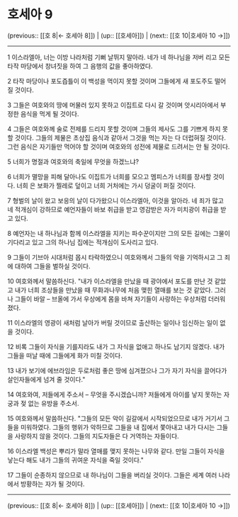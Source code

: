 # 호세아 9

(previous:: [[호 8|← 호세아 8]]) | (up:: [[호세아]]) | (next:: [[호 10|호세아 10 →]])

***




1 
이스라엘아, 너는 이방 나라처럼 기뻐 날뛰지 말아라. 네가 네 하나님을 저버 리고 모든 타작 마당에서 창녀짓을 하여 그 음행의 값을 좋아하였다. 



2 
타작 마당이나 포도즙틀이 이 백성을 먹이지 못할 것이며 그들에게 새 포도주도 떨어질 것이다. 



3 
그들은 여호와의 땅에 머물러 있지 못하고 이집트로 다시 갈 것이며 앗시리아에서 부정한 음식을 먹게 될 것이다. 



4 
그들은 여호와께 술로 전제를 드리지 못할 것이며 그들의 제사도 그를 기쁘게 하지 못할 것이다. 그들의 제물은 초상집 음식과 같아서 그것을 먹는 자는 다 더럽혀질 것이다. 그런 음식은 자기들만 먹어야 할 것이며 여호와의 성전에 제물로 드려서는 안 될 것이다. 



5 
너희가 명절과 여호와의 축일에 무엇을 하겠느냐? 



6 
너희가 멸망을 피해 달아나도 이집트가 너희를 모으고 멤피스가 너희를 장사할 것이다. 너희 은 보화가 찔레로 덮이고 너희 거처에는 가시 덩굴이 퍼질 것이다. 



7 
형벌의 날이 왔고 보응의 날이 다가왔으니 이스라엘아, 이것을 알아라. 네 죄가 많고 네 적개심이 강하므로 예언자들이 바보 취급을 받고 영감받은 자가 미치광이 취급을 받고 있다. 



8 
예언자는 내 하나님과 함께 이스라엘을 지키는 파수꾼이지만 그의 모든 길에는 그물이 기다리고 있고 그의 하나님 집에는 적개심이 도사리고 있다. 



9 
그들이 기브아 시대처럼 몹시 타락하였으니 여호와께서 그들의 악을 기억하시고 그 죄에 대하여 그들을 벌하실 것이다. 



10 
여호와께서 말씀하신다. "내가 이스라엘을 만났을 때 광야에서 포도를 만난 것 같았고 내가 너희 조상들을 만났을 때 무화과나무에 처음 맺힌 열매를 보는 것 같았다. 그러나 그들이 바알 – 브올에 가서 우상에게 몸을 바쳐 자기들이 사랑하는 우상처럼 더러워졌다. 



11 
이스라엘의 영광이 새처럼 날아가 버릴 것이므로 출산하는 일이나 임신하는 일이 없을 것이다. 



12 
비록 그들이 자식을 기를지라도 내가 그 자식을 없애고 하나도 남기지 않겠다. 내가 그들을 떠날 때에 그들에게 화가 미칠 것이다. 



13 
내가 보기에 에브라임은 두로처럼 좋은 땅에 심겨졌으나 그가 자기 자식을 끌어다가 살인자들에게 넘겨 줄 것이다." 



14 
여호와여, 저들에게 주소서 – 무엇을 주시겠습니까? 저들에게 아이를 낳지 못하는 자궁과 젖 없는 유방을 주소서. 



15 
여호와께서 말씀하신다. "그들의 모든 악이 길갈에서 시작되었으므로 내가 거기서 그들을 미워하였다. 그들의 행위가 악하므로 그들을 내 집에서 쫓아내고 내가 다시는 그들을 사랑하지 않을 것이다. 그들의 지도자들은 다 거역하는 자들이다. 



16 
이스라엘 백성은 뿌리가 말라 열매를 맺지 못하는 나무와 같다. 만일 그들이 자식을 낳는다 해도 내가 그들의 귀여운 자식을 죽일 것이다." 



17 
그들이 순종하지 않으므로 내 하나님이 그들을 버리실 것이다. 그들은 세계 여러 나라에서 방황하는 자가 될 것이다.

***

(previous:: [[호 8|← 호세아 8]]) | (up:: [[호세아]]) | (next:: [[호 10|호세아 10 →]])
